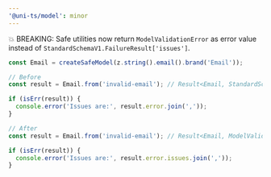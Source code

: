 ```yaml
---
'@uni-ts/model': minor
---
```


💥 BREAKING: Safe utilities now return `ModelValidationError` as error value instead of `StandardSchemaV1.FailureResult['issues']`.

```typescript
const Email = createSafeModel(z.string().email().brand('Email'));

// Before
const result = Email.from('invalid-email'); // Result<Email, StandardSchemaV1.FailureResult['issues']>

if (isErr(result)) {
  console.error('Issues are:', result.error.join(','));
}

// After
const result = Email.from('invalid-email'); // Result<Email, ModelValidationError>

if (isErr(result)) {
  console.error('Issues are:', result.error.issues.join(','));
}
```
